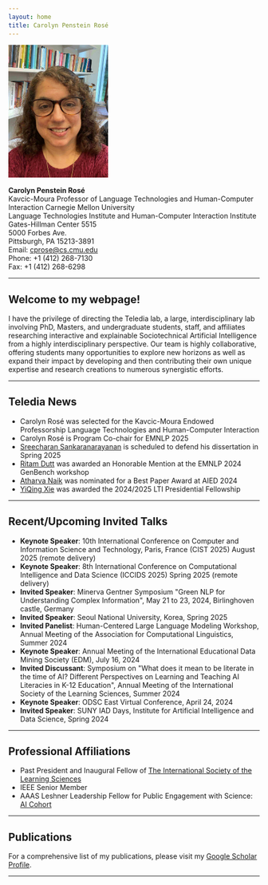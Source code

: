 ```yaml
---
layout: home
title: Carolyn Penstein Rosé
---
```



<img src="./Carolyn.jpg" alt="Carolyn Penstein Rosé" width="200">

**Carolyn Penstein Rosé**  
Kavcic-Moura Professor of Language Technologies and Human-Computer Interaction 
Carnegie Mellon University  
Language Technologies Institute and Human-Computer Interaction Institute  
Gates-Hillman Center 5515  
5000 Forbes Ave.  
Pittsburgh, PA 15213-3891  
Email: [cprose@cs.cmu.edu](mailto:cprose@cs.cmu.edu)  
Phone: +1 (412) 268-7130  
Fax: +1 (412) 268-6298  

---

## Welcome to my webpage!

I have the privilege of directing the Teledia lab, a large, interdisciplinary lab involving PhD, Masters, and undergraduate students, staff, and affiliates researching interactive and explainable Sociotechnical Artificial Intelligence from a highly interdisciplinary perspective. Our team is highly collaborative, offering students many opportunities to explore new horizons as well as expand their impact by developing and then contributing their own unique expertise and research creations to numerous synergistic efforts.

---

## Teledia News

- Carolyn Rosé was selected for the Kavcic-Moura Endowed Professorship Language Technologies and Human-Computer Interaction
- Carolyn Rosé is Program Co-chair for EMNLP 2025
- [Sreecharan Sankaranarayanan](https://www.linkedin.com/in/sreecharansankaranarayanan/)  is scheduled to defend his dissertation in Spring 2025
- [Ritam Dutt](https://shorit.github.io/) was awarded an Honorable Mention at the EMNLP 2024 GenBench workshop
- [Atharva Naik](https://atharva-naik.github.io/) was nominated for a Best Paper Award at AIED 2024
- [YiQing Xie](https://yiqingxyq.github.io/) was awarded the 2024/2025 LTI Presidential Fellowship

---

## Recent/Upcoming Invited Talks
 
- **Keynote Speaker**: 10th International Conference on Computer and Information Science and Technology, Paris, France (CIST 2025) August 2025 (remote delivery)
- **Keynote Speaker**: 8th  International Conference on Computational Intelligence and Data Science (ICCIDS 2025) Spring 2025 (remote delivery)
- **Invited Speaker**: Minerva Gentner Symposium "Green NLP for Understanding Complex Information", May 21 to 23, 2024, Birlinghoven castle, Germany
- **Invited Speaker**: Seoul National University, Korea, Spring 2025
- **Invited Panelist**: Human-Centered Large Language Modeling Workshop, Annual Meeting of the Association for Computational Linguistics, Summer 2024
- **Keynote Speaker**: Annual Meeting of the International Educational Data Mining Society (EDM), July 16, 2024
- **Invited Discussant**: Symposium on "What does it mean to be literate in the time of AI? Different Perspectives on Learning and Teaching AI Literacies in K-12 Education", Annual Meeting of the International Society of the Learning Sciences, Summer 2024
- **Keynote Speaker**: ODSC East Virtual Conference, April 24, 2024
- **Invited Speaker**: SUNY IAD Days, Institute for Artificial Intelligence and Data Science, Spring 2024


---

## Professional Affiliations

- Past President and Inaugural Fellow of [The International Society of the Learning Sciences](https://www.isls.org/)
- IEEE Senior Member
- AAAS Leshner Leadership Fellow for Public Engagement with Science: [AI Cohort](https://www.aaas.org/programs/leshner-institute)

---

## Publications

For a comprehensive list of my publications, please visit my [Google Scholar Profile](https://scholar.google.com/citations?user=BMydCgcAAAAJ).

---
